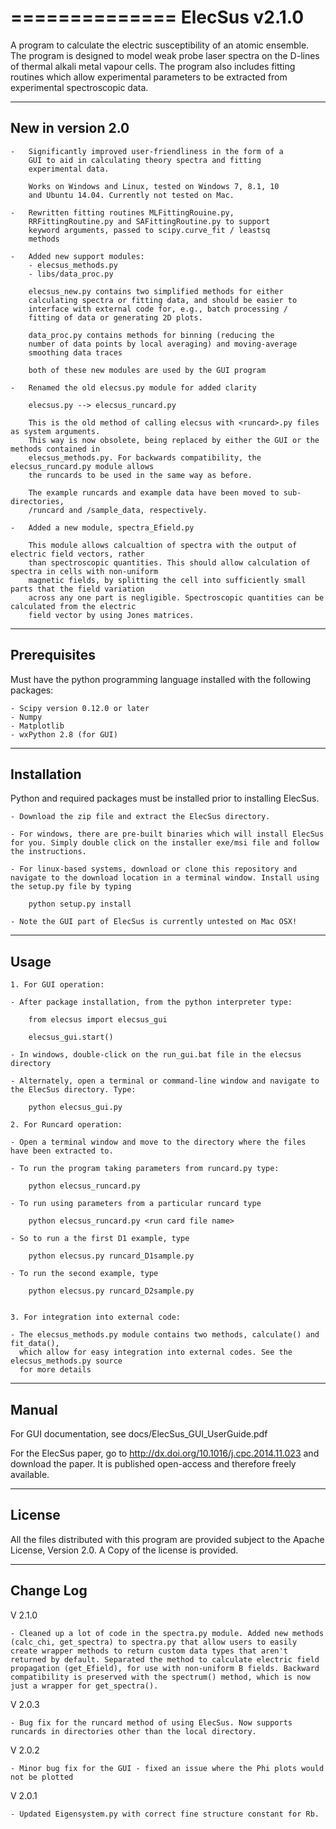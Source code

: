 ==============
ElecSus v2.1.0
==============

A program to calculate the electric susceptibility of an atomic ensemble.
The program is designed to model weak probe laser spectra on the D-lines
of thermal alkali metal vapour cells. The program also includes fitting 
routines which allow experimental parameters to be extracted from 
experimental spectroscopic data.

--------------------
New in version 2.0
--------------------

	-	Significantly improved user-friendliness in the form of a 
		GUI to aid in calculating theory spectra and fitting 
		experimental data. 
		
		Works on Windows and Linux, tested on Windows 7, 8.1, 10
		and Ubuntu 14.04. Currently not tested on Mac.

	-	Rewritten fitting routines MLFittingRouine.py,
		RRFittingRoutine.py and SAFittingRoutine.py to support
		keyword arguments, passed to scipy.curve_fit / leastsq
		methods

	-	Added new support modules:
		- elecsus_methods.py
		- libs/data_proc.py
		
		elecsus_new.py contains two simplified methods for either
		calculating spectra or fitting data, and should be easier to 
		interface with external code for, e.g., batch processing / 
		fitting of data or generating 2D plots.

		data_proc.py contains methods for binning (reducing the 
		number of data points by local averaging) and moving-average 
		smoothing data traces

		both of these new modules are used by the GUI program
		
	-	Renamed the old elecsus.py module for added clarity
	
		elecsus.py --> elecsus_runcard.py
		
		This is the old method of calling elecsus with <runcard>.py files as system arguments.
		This way is now obsolete, being replaced by either the GUI or the methods contained in
		elecsus_methods.py. For backwards compatibility, the elecsus_runcard.py module allows
		the runcards to be used in the same way as before.
		
		The example runcards and example data have been moved to sub-directories, 
		/runcard and /sample_data, respectively.
		
	-	Added a new module, spectra_Efield.py
		
		This module allows calcualtion of spectra with the output of electric field vectors, rather
		than spectroscopic quantities. This should allow calculation of spectra in cells with non-uniform
		magnetic fields, by splitting the cell into sufficiently small parts that the field variation
		across any one part is negligible. Spectroscopic quantities can be calculated from the electric
		field vector by using Jones matrices.
		

-------------
Prerequisites
-------------

Must have the python programming language installed with the following 
packages:

	- Scipy version 0.12.0 or later
	- Numpy
	- Matplotlib
	- wxPython 2.8 (for GUI)


------------
Installation
------------

Python and required packages must be installed prior to installing ElecSus.

	- Download the zip file and extract the ElecSus directory.

	- For windows, there are pre-built binaries which will install ElecSus for you. Simply double click on the installer exe/msi file and follow the instructions.
	
	- For linux-based systems, download or clone this repository and navigate to the download location in a terminal window. Install using the setup.py file by typing
		
		python setup.py install
	
	- Note the GUI part of ElecSus is currently untested on Mac OSX!

-----
Usage
-----

	1. For GUI operation:

	- After package installation, from the python interpreter type:
	
		from elecsus import elecsus_gui
		
		elecsus_gui.start()

	- In windows, double-click on the run_gui.bat file in the elecsus directory

	- Alternately, open a terminal or command-line window and navigate to the ElecSus directory. Type:

		python elecsus_gui.py
			
	2. For Runcard operation:

	- Open a terminal window and move to the directory where the files have been extracted to.

	- To run the program taking parameters from runcard.py type:

		python elecsus_runcard.py

	- To run using parameters from a particular runcard type

		python elecsus_runcard.py <run card file name>

	- So to run a the first D1 example, type

		python elecsus.py runcard_D1sample.py

	- To run the second example, type

		python elecsus.py runcard_D2sample.py
		

	3. For integration into external code:
	
	- The elecsus_methods.py module contains two methods, calculate() and fit_data(), 
	  which allow for easy integration into external codes. See the elecsus_methods.py source
	  for more details

------
Manual
------

For GUI documentation, see docs/ElecSus_GUI_UserGuide.pdf

For the ElecSus paper, go to http://dx.doi.org/10.1016/j.cpc.2014.11.023
and download the paper. It is published open-access and therefore freely available.

-------
License
-------

All the files distributed with this program are provided subject to the
Apache License, Version 2.0. A Copy of the license is provided.

-----------
Change Log
-----------

V 2.1.0

	- Cleaned up a lot of code in the spectra.py module. Added new methods (calc_chi, get_spectra) to spectra.py that allow users to easily create wrapper methods to return custom data types that aren't returned by default. Separated the method to calculate electric field propagation (get_Efield), for use with non-uniform B fields. Backward compatibility is preserved with the spectrum() method, which is now just a wrapper for get_spectra().
	
V 2.0.3

	- Bug fix for the runcard method of using ElecSus. Now supports runcards in directories other than the local directory.
	
V 2.0.2

	- Minor bug fix for the GUI - fixed an issue where the Phi plots would not be plotted
	
V 2.0.1

	- Updated Eigensystem.py with correct fine structure constant for Rb.